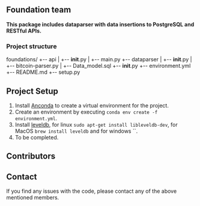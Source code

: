 ## Foundation team

**This package includes dataparser with data insertions to PostgreSQL and RESTful APIs.**

### Project structure
foundations/
+-- api
|   +-- __init__.py
|   +-- main.py
+-- dataparser
|   +-- __init__.py
|   +-- bitcoin-parser.py
|   +-- Data_model.sql
+-- __init__.py
+-- environment.yml
+-- README.md
+-- setup.py

## Project Setup

1. Install [Anconda](https://www.anaconda.com/distribution/) to create a virtual environment for the project.
2. Create an environment by executing `conda env create -f environment.yml`.
3. Install [leveldb](https://github.com/google/leveldb), for linux `sudo apt-get install libleveldb-dev`, for MacOS `brew install leveldb` and for windows ``.
4. To be completed.

## Contributors

## Contact
If you find any issues with the code, please contact any of the above mentioned members.
